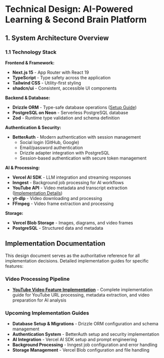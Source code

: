 # Technical Design: AI-Powered Learning & Second Brain Platform

## 1. System Architecture Overview

### 1.1 Technology Stack

**Frontend & Framework:**
- **Next.js 15** - App Router with React 19
- **TypeScript** - Type safety across the application
- **Tailwind CSS** - Utility-first styling
- **shadcn/ui** - Consistent, accessible UI components

**Backend & Database:**
- **Drizzle ORM** - Type-safe database operations ([Setup Guide](./drizzle-setup.md))
- **PostgreSQL on Neon** - Serverless PostgreSQL database
- **Zod** - Runtime type validation and schema definition

**Authentication & Security:**
- **BetterAuth** - Modern authentication with session management
  - Social login (GitHub, Google)
  - Email/password authentication
  - Drizzle adapter integration with PostgreSQL
  - Session-based authentication with secure token management

**AI & Processing:**
- **Vercel AI SDK** - LLM integration and streaming responses
- **Inngest** - Background job processing for AI workflows
- **YouTube API** - Video metadata and transcript extraction ([Implementation Details](./youtube-video-feature-implementation.md))
- **yt-dlp** - Video downloading and processing
- **FFmpeg** - Video frame extraction and processing

**Storage:**
- **Vercel Blob Storage** - Images, diagrams, and video frames
- **PostgreSQL** - Structured data and metadata

## Implementation Documentation

This design document serves as the authoritative reference for all implementation decisions. Detailed implementation guides for specific features:

### Video Processing Pipeline
- **[YouTube Video Feature Implementation](./youtube-video-feature-implementation.md)** - Complete implementation guide for YouTube URL processing, metadata extraction, and video preparation for AI analysis

### Upcoming Implementation Guides
- **Database Setup & Migrations** - Drizzle ORM configuration and schema management
- **Authentication System** - BetterAuth setup and security implementation  
- **AI Integration** - Vercel AI SDK setup and prompt engineering
- **Background Processing** - Inngest job configuration and error handling
- **Storage Management** - Vercel Blob configuration and file handling